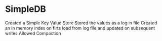# SimpleDB
Created a Simple Key Value Store
Stored the values as a log in file
Created an in memory index on firts load from log file and updated on subsequent writes
Allowed Compaction
